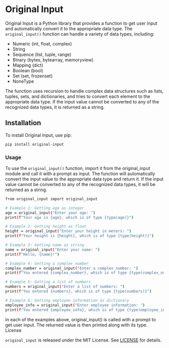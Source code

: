 # Original Input

Original Input is a Python library that provides a function to get user input and automatically convert it to the appropriate data type. The `original_input()` function can handle a variety of data types, including:

- Numeric (int, float, complex)
- String
- Sequence (list, tuple, range)
- Binary (bytes, bytearray, memoryview)
- Mapping (dict)
- Boolean (bool)
- Set (set, frozenset)
- NoneType

The function uses recursion to handle complex data structures such as lists, tuples, sets, and dictionaries, and tries to convert each element to the appropriate data type. If the input value cannot be converted to any of the recognized data types, it is returned as a string.

## Installation

To install Original Input, use pip:

```bash
pip install original-input
```
### Usage

To use the `original_input()` function, import it from the original_input module and call it with a prompt as input. The function will automatically convert the input value to the appropriate data type and return it. If the input value cannot be converted to any of the recognized data types, it will be returned as a string.

```bash
from original_input import original_input

# Example 1: Getting age as integer
age = original_input("Enter your age: ")
print(f"Your age is {age}, which is of type {type(age)}")

# Example 2: Getting height as float
height = original_input("Enter your height in meters: ")
print(f"Your height is {height}, which is of type {type(height)}")

# Example 3: Getting name as string
name = original_input("Enter your name: ")
print(f"Hello, {name}!")

# Example 4: Getting a complex number
complex_number = original_input("Enter a complex number: ")
print(f"You entered {complex_number}, which is of type {type(complex_number)}")

# Example 5: Getting a list of numbers
numbers = original_input("Enter a list of numbers: ")
print(f"You entered {numbers}, which is of type {type(numbers)}")

# Example 6: Getting employee information as dictionary
employee_info = original_input("Enter employee information: ")
print(f"You entered {employee_info}, which is of type {type(employee_info)}")
```

In each of the examples above, original_input() is called with a prompt to get user input. The returned value is then printed along with its type.
License

`original_input` is released under the MIT License. See [LICENSE](https://pages.github.com/) for details.
